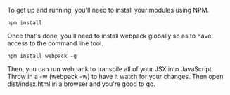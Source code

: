 To get up and running, you'll need to install your modules using NPM.

```npm install```

Once that's done, you'll need to install webpack globally so as to have access to the command line tool.

```npm install webpack -g```

Then, you can run webpack to transpile all of your JSX into JavaScript. Throw in a -w (webpack -w) to have it watch for your changes. Then open dist/index.html in a browser and you're good to go.
